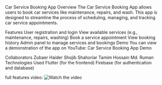 Car Service Booking App
Overview
The Car Service Booking App allows users to book car services like maintenance, repairs, and wash. This app is designed to streamline the process of scheduling, managing, and tracking car service appointments.

Features
User registration and login
View available services (e.g., maintenance, repairs, washing)
Book a service appointment
View booking history
Admin panel to manage services and bookings
Demo
You can view a demonstration of the app on YouTube: Car Service Booking App Demo

Collaborators
Zubaer Haider
Shojib Shahoriar
Tamim Hossain
Md. Ruman
Technologies Used
Flutter (for the frontend)
Firebase (for authentication and database)

full features video:
![Watch the video](https://img.youtube.com/vi/kYZ1Kk2aQu0/0.jpg)



